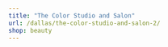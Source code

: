 ```yaml
---
title: "The Color Studio and Salon"
url: /dallas/the-color-studio-and-salon-2/
shop: beauty
---
```

